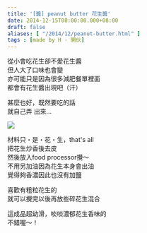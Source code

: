 ```yaml
---
title: '[醬] peanut butter 花生醬'
date: 2014-12-15T08:00:00.000+08:00
draft: false
aliases: [ "/2014/12/peanut-butter.html" ]
tags : [made by H - 開伙]
---
```


從小會吃花生卻不愛花生醬  
但人大了口味也會變  
亦可能只是因為很多減肥餐單裡面  
都會有花生醬出現吧（汗）  
  
甚麼也好，既然要吃的話  
就自己弄 出來...  

[![](https://farm9.staticflickr.com/8609/15778772109_092c8e3c61_z.jpg)](https://farm9.staticflickr.com/8609/15778772109_092c8e3c61_z.jpg)

材料只・是・花・生，that's all  
把花生炒香後去皮  
然後放入food processor攪～  
不用另加油因為花生本身會出油  
覺得夠香濃因此也沒有加鹽  
  
喜歡有粗粒花生的  
就可以攪完以後再放些碎花生混合  
  
這成品超幼滑，啖啖濃郁花生香味的  
不錯喔～！